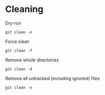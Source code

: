# Cleaning

Dry-run
```
git clean -n 
```

Force clean
```
git clean -f 
```

Remove whole directories
```
git clean -d
```

Remove all untracked (including ignored) files
```
git clean -x 
```
